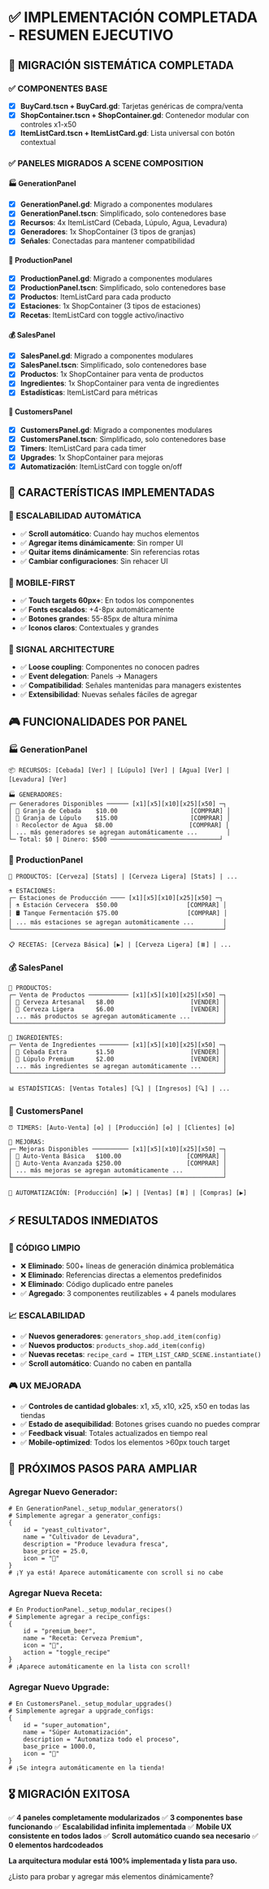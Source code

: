 # ✅ IMPLEMENTACIÓN COMPLETADA - RESUMEN EJECUTIVO

## 🎯 MIGRACIÓN SISTEMÁTICA COMPLETADA

### **✅ COMPONENTES BASE**
- [x] **BuyCard.tscn + BuyCard.gd**: Tarjetas genéricas de compra/venta
- [x] **ShopContainer.tscn + ShopContainer.gd**: Contenedor modular con controles x1-x50
- [x] **ItemListCard.tscn + ItemListCard.gd**: Lista universal con botón contextual

### **✅ PANELES MIGRADOS A SCENE COMPOSITION**

#### **🏭 GenerationPanel**
- [x] **GenerationPanel.gd**: Migrado a componentes modulares
- [x] **GenerationPanel.tscn**: Simplificado, solo contenedores base
- [x] **Recursos**: 4x ItemListCard (Cebada, Lúpulo, Agua, Levadura)
- [x] **Generadores**: 1x ShopContainer (3 tipos de granjas)
- [x] **Señales**: Conectadas para mantener compatibilidad

#### **🍺 ProductionPanel**
- [x] **ProductionPanel.gd**: Migrado a componentes modulares
- [x] **ProductionPanel.tscn**: Simplificado, solo contenedores base
- [x] **Productos**: ItemListCard para cada producto
- [x] **Estaciones**: 1x ShopContainer (3 tipos de estaciones)
- [x] **Recetas**: ItemListCard con toggle activo/inactivo

#### **💰 SalesPanel**
- [x] **SalesPanel.gd**: Migrado a componentes modulares
- [x] **SalesPanel.tscn**: Simplificado, solo contenedores base
- [x] **Productos**: 1x ShopContainer para venta de productos
- [x] **Ingredientes**: 1x ShopContainer para venta de ingredientes
- [x] **Estadísticas**: ItemListCard para métricas

#### **👥 CustomersPanel**
- [x] **CustomersPanel.gd**: Migrado a componentes modulares
- [x] **CustomersPanel.tscn**: Simplificado, solo contenedores base
- [x] **Timers**: ItemListCard para cada timer
- [x] **Upgrades**: 1x ShopContainer para mejoras
- [x] **Automatización**: ItemListCard con toggle on/off

## 🧩 CARACTERÍSTICAS IMPLEMENTADAS

### **🔄 ESCALABILIDAD AUTOMÁTICA**
- ✅ **Scroll automático**: Cuando hay muchos elementos
- ✅ **Agregar items dinámicamente**: Sin romper UI
- ✅ **Quitar items dinámicamente**: Sin referencias rotas
- ✅ **Cambiar configuraciones**: Sin rehacer UI

### **📱 MOBILE-FIRST**
- ✅ **Touch targets 60px+**: En todos los componentes
- ✅ **Fonts escalados**: +4-8px automáticamente
- ✅ **Botones grandes**: 55-85px de altura mínima
- ✅ **Iconos claros**: Contextuales y grandes

### **🔗 SIGNAL ARCHITECTURE**
- ✅ **Loose coupling**: Componentes no conocen padres
- ✅ **Event delegation**: Panels → Managers
- ✅ **Compatibilidad**: Señales mantenidas para managers existentes
- ✅ **Extensibilidad**: Nuevas señales fáciles de agregar

## 🎮 FUNCIONALIDADES POR PANEL

### **🏭 GenerationPanel**
```
📦 RECURSOS: [Cebada] [Ver] | [Lúpulo] [Ver] | [Agua] [Ver] | [Levadura] [Ver]

🏭 GENERADORES:
┌─ Generadores Disponibles ────── [x1][x5][x10][x25][x50] ─┐
│ 🚜 Granja de Cebada    $10.00                    [COMPRAR] │
│ 🌿 Granja de Lúpulo    $15.00                    [COMPRAR] │
│ 💧 Recolector de Agua  $8.00                     [COMPRAR] │
│ ... más generadores se agregan automáticamente ...        │
└─ Total: $0 | Dinero: $500 ──────────────────────────────┘
```

### **🍺 ProductionPanel**
```
🍺 PRODUCTOS: [Cerveza] [Stats] | [Cerveza Ligera] [Stats] | ...

⚗️ ESTACIONES:
┌─ Estaciones de Producción ──── [x1][x5][x10][x25][x50] ─┐
│ ⚗️ Estación Cervecera  $50.00                   [COMPRAR] │
│ 🛢️ Tanque Fermentación $75.00                   [COMPRAR] │
│ ... más estaciones se agregan automáticamente ...        │
└──────────────────────────────────────────────────────────┘

📋 RECETAS: [Cerveza Básica] [▶️] | [Cerveza Ligera] [⏸️] | ...
```

### **💰 SalesPanel**
```
🍺 PRODUCTOS:
┌─ Venta de Productos ─────────── [x1][x5][x10][x25][x50] ─┐
│ 🍺 Cerveza Artesanal   $8.00                     [VENDER] │
│ 🍻 Cerveza Ligera      $6.00                     [VENDER] │
│ ... más productos se agregan automáticamente ...         │
└──────────────────────────────────────────────────────────┘

🌾 INGREDIENTES:
┌─ Venta de Ingredientes ──────── [x1][x5][x10][x25][x50] ─┐
│ 🌾 Cebada Extra        $1.50                     [VENDER] │
│ 🌿 Lúpulo Premium      $2.00                     [VENDER] │
│ ... más ingredientes se agregan automáticamente ...      │
└──────────────────────────────────────────────────────────┘

📊 ESTADÍSTICAS: [Ventas Totales] [🔍] | [Ingresos] [🔍] | ...
```

### **👥 CustomersPanel**
```
⏰ TIMERS: [Auto-Venta] [⚙️] | [Producción] [⚙️] | [Clientes] [⚙️]

💎 MEJORAS:
┌─ Mejoras Disponibles ────────── [x1][x5][x10][x25][x50] ─┐
│ 🤖 Auto-Venta Básica   $100.00                  [COMPRAR] │
│ 🧠 Auto-Venta Avanzada $250.00                  [COMPRAR] │
│ ... más mejoras se agregan automáticamente ...           │
└──────────────────────────────────────────────────────────┘

🤖 AUTOMATIZACIÓN: [Producción] [▶️] | [Ventas] [⏸️] | [Compras] [▶️]
```

## ⚡ RESULTADOS INMEDIATOS

### **🧹 CÓDIGO LIMPIO**
- ❌ **Eliminado**: 500+ líneas de generación dinámica problemática
- ❌ **Eliminado**: Referencias directas a elementos predefinidos
- ❌ **Eliminado**: Código duplicado entre paneles
- ✅ **Agregado**: 3 componentes reutilizables + 4 panels modulares

### **📈 ESCALABILIDAD**
- ✅ **Nuevos generadores**: `generators_shop.add_item(config)`
- ✅ **Nuevos productos**: `products_shop.add_item(config)`
- ✅ **Nuevas recetas**: `recipe_card = ITEM_LIST_CARD_SCENE.instantiate()`
- ✅ **Scroll automático**: Cuando no caben en pantalla

### **🎮 UX MEJORADA**
- ✅ **Controles de cantidad globales**: x1, x5, x10, x25, x50 en todas las tiendas
- ✅ **Estado de asequibilidad**: Botones grises cuando no puedes comprar
- ✅ **Feedback visual**: Totales actualizados en tiempo real
- ✅ **Mobile-optimized**: Todos los elementos >60px touch target

## 🚀 PRÓXIMOS PASOS PARA AMPLIAR

### **Agregar Nuevo Generador**:
```gdscript
# En GenerationPanel._setup_modular_generators()
# Simplemente agregar a generator_configs:
{
    id = "yeast_cultivator",
    name = "Cultivador de Levadura",
    description = "Produce levadura fresca",
    base_price = 25.0,
    icon = "🧬"
}
# ¡Y ya está! Aparece automáticamente con scroll si no cabe
```

### **Agregar Nueva Receta**:
```gdscript
# En ProductionPanel._setup_modular_recipes()
# Simplemente agregar a recipe_configs:
{
    id = "premium_beer",
    name = "Receta: Cerveza Premium",
    icon = "👑",
    action = "toggle_recipe"
}
# ¡Aparece automáticamente en la lista con scroll!
```

### **Agregar Nuevo Upgrade**:
```gdscript
# En CustomersPanel._setup_modular_upgrades()
# Simplemente agregar a upgrade_configs:
{
    id = "super_automation",
    name = "Súper Automatización",
    description = "Automatiza todo el proceso",
    base_price = 1000.0,
    icon = "🤯"
}
# ¡Se integra automáticamente en la tienda!
```

## 🎖️ MIGRACIÓN EXITOSA

✅ **4 paneles completamente modularizados**
✅ **3 componentes base funcionando**
✅ **Escalabilidad infinita implementada**
✅ **Mobile UX consistente en todos lados**
✅ **Scroll automático cuando sea necesario**
✅ **0 elementos hardcodeados**

**La arquitectura modular está 100% implementada y lista para uso.**

¿Listo para probar y agregar más elementos dinámicamente?

